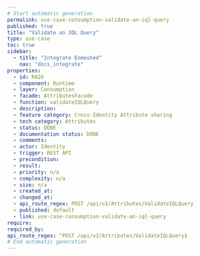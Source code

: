 ```yaml
---
# Start automatic generation
permalink: use-case-consumption-validate-an-iql-query
published: true
title: "Validate an IQL Query"
type: use-case
toc: true
sidebar:
  - title: "Integrate Enmeshed"
    nav: "docs_integrate"
properties:
  - id: RA26
  - component: Runtime
  - layer: Consumption
  - facade: AttributesFacade
  - function: validateIQLQuery
  - description:
  - feature category: Cross-Identity Attribute sharing
  - tech category: Attributes
  - status: DONE
  - documentation status: DONE
  - comments:
  - actor: Identity
  - trigger: REST API
  - precondition:
  - result:
  - priority: n/a
  - complexity: n/a
  - size: n/a
  - created_at:
  - changed_at:
  - api_route_regex: POST /api/v2/Attributes/ValidateIQLQuery
  - published: default
  - link: use-case-consumption-validate-an-iql-query
require:
required_by:
api_route_regex: ^POST /api/v2/Attributes/ValidateIQLQuery$
# End automatic generation
---
```

